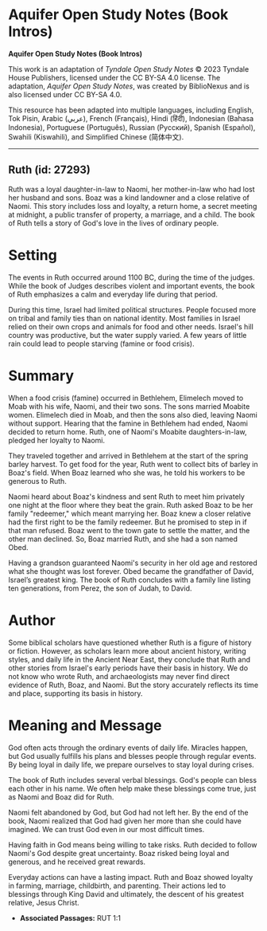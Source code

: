 # Aquifer Open Study Notes (Book Intros)

**Aquifer Open Study Notes (Book Intros)**

This work is an adaptation of *Tyndale Open Study Notes* © 2023 Tyndale House Publishers, licensed under the CC BY\-SA 4\.0 license. The adaptation, *Aquifer Open Study Notes*, was created by BiblioNexus and is also licensed under CC BY\-SA 4\.0\.

This resource has been adapted into multiple languages, including English, Tok Pisin, Arabic (عربي), French (Français), Hindi (हिंदी), Indonesian (Bahasa Indonesia), Portuguese (Português), Russian (Русский), Spanish (Español), Swahili (Kiswahili), and Simplified Chinese (简体中文).



--------------------------------

## Ruth (id: 27293)

Ruth was a loyal daughter\-in\-law to Naomi, her mother\-in\-law who had lost her husband and sons. Boaz was a kind landowner and a close relative of Naomi. This story includes loss and loyalty, a return home, a secret meeting at midnight, a public transfer of property, a marriage, and a child. The book of Ruth tells a story of God's love in the lives of ordinary people.

Setting
=======

The events in Ruth occurred around 1100 BC, during the time of the judges. While the book of Judges describes violent and important events, the book of Ruth emphasizes a calm and everyday life during that period.

During this time, Israel had limited political structures. People focused more on tribal and family ties than on national identity. Most families in Israel relied on their own crops and animals for food and other needs. Israel's hill country was productive, but the water supply varied. A few years of little rain could lead to people starving (famine or food crisis).

Summary
=======

When a food crisis (famine) occurred in Bethlehem, Elimelech moved to Moab with his wife, Naomi, and their two sons. The sons married Moabite women. Elimelech died in Moab, and then the sons also died, leaving Naomi without support. Hearing that the famine in Bethlehem had ended, Naomi decided to return home. Ruth, one of Naomi's Moabite daughters\-in\-law, pledged her loyalty to Naomi. 

They traveled together and arrived in Bethlehem at the start of the spring barley harvest. To get food for the year, Ruth went to collect bits of barley in Boaz's field. When Boaz learned who she was, he told his workers to be generous to Ruth.

Naomi heard about Boaz's kindness and sent Ruth to meet him privately one night at the floor where they beat the grain. Ruth asked Boaz to be her family "redeemer," which meant marrying her. Boaz knew a closer relative had the first right to be the family redeemer. But he promised to step in if that man refused. Boaz went to the town gate to settle the matter, and the other man declined. So, Boaz married Ruth, and she had a son named Obed.

Having a grandson guaranteed Naomi's security in her old age and restored what she thought was lost forever. Obed became the grandfather of David, Israel’s greatest king. The book of Ruth concludes with a family line listing ten generations, from Perez, the son of Judah, to David.

Author
======

Some biblical scholars have questioned whether Ruth is a figure of history or fiction. However, as scholars learn more about ancient history, writing styles, and daily life in the Ancient Near East, they conclude that Ruth and other stories from Israel's early periods have their basis in history. We do not know who wrote Ruth, and archaeologists may never find direct evidence of Ruth, Boaz, and Naomi. But the story accurately reflects its time and place, supporting its basis in history.

Meaning and Message
===================

God often acts through the ordinary events of daily life. Miracles happen, but God usually fulfills his plans and blesses people through regular events. By being loyal in daily life, we prepare ourselves to stay loyal during crises.

The book of Ruth includes several verbal blessings. God's people can bless each other in his name. We often help make these blessings come true, just as Naomi and Boaz did for Ruth.

Naomi felt abandoned by God, but God had not left her. By the end of the book, Naomi realized that God had given her more than she could have imagined. We can trust God even in our most difficult times.

Having faith in God means being willing to take risks. Ruth decided to follow Naomi's God despite great uncertainty. Boaz risked being loyal and generous, and he received great rewards.

Everyday actions can have a lasting impact. Ruth and Boaz showed loyalty in farming, marriage, childbirth, and parenting. Their actions led to blessings through King David and ultimately, the descent of his greatest relative, Jesus Christ.

* **Associated Passages:** RUT 1:1

